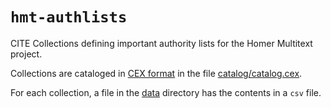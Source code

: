 # `hmt-authlists`


CITE Collections defining important authority lists for the Homer Multitext project.

Collections are cataloged in [CEX format](https://github.com/cite-architecture/citedx) in the file [catalog/catalog.cex](catalog/catalog.cex).

For each collection, a file in the [data](data) directory has the contents in a `csv` file.
